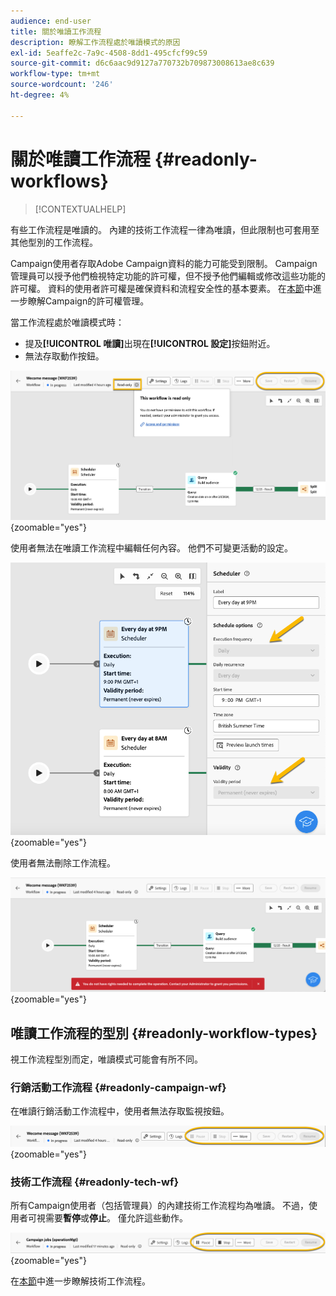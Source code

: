 ```yaml
---
audience: end-user
title: 關於唯讀工作流程
description: 瞭解工作流程處於唯讀模式的原因
exl-id: 5eaffe2c-7a9c-4508-8dd1-495cfcf99c59
source-git-commit: d6c6aac9d9127a770732b709873008613ae8c639
workflow-type: tm+mt
source-wordcount: '246'
ht-degree: 4%

---
```


# 關於唯讀工作流程 {#readonly-workflows}

>[!CONTEXTUALHELP]
>
有些工作流程是唯讀的。 內建的技術工作流程一律為唯讀，但此限制也可套用至其他型別的工作流程。

Campaign使用者存取Adobe Campaign資料的能力可能受到限制。 Campaign管理員可以授予他們檢視特定功能的許可權，但不授予他們編輯或修改這些功能的許可權。 資料的使用者許可權是確保資料和流程安全性的基本要素。 在[本節](../get-started/permissions.md)中進一步瞭解Campaign的許可權管理。

當工作流程處於唯讀模式時：

* 提及&#x200B;**[!UICONTROL 唯讀]**&#x200B;出現在&#x200B;**[!UICONTROL 設定]**&#x200B;按鈕附近。
* 無法存取動作按鈕。

![唯讀工作流程介面，顯示設定按鈕和停用的動作按鈕。](assets/readonly-workflow.png){zoomable="yes"}

使用者無法在唯讀工作流程中編輯任何內容。 他們不可變更活動的設定。

![排程器介面處於唯讀模式，顯示已停用的設定選項。](assets/scheduler-readonly.png){zoomable="yes"}

使用者無法刪除工作流程。

![介面顯示刪除工作流程的限制許可權。](assets/readonly-rights.png){zoomable="yes"}

## 唯讀工作流程的型別 {#readonly-workflow-types}

視工作流程型別而定，唯讀模式可能會有所不同。

### 行銷活動工作流程 {#readonly-campaign-wf}

在唯讀行銷活動工作流程中，使用者無法存取監視按鈕。

![促銷活動工作流程介面處於唯讀模式，顯示停用的監視選項。](assets/readonly-campaign-workflow.png){zoomable="yes"}

### 技術工作流程 {#readonly-tech-wf}

所有Campaign使用者（包括管理員）的內建技術工作流程均為唯讀。 不過，使用者可視需要&#x200B;**暫停**&#x200B;或&#x200B;**停止**。 僅允許這些動作。

![技術工作流程介面處於唯讀模式，顯示暫停或停止工作流程的選項。](assets/readonly-technical-workflow.png){zoomable="yes"}

在[本節](https://experienceleague.adobe.com/en/docs/campaign/automation/workflows/introduction/wf-type/technical-workflows)中進一步瞭解技術工作流程。